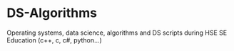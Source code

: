 # DS-Algorithms
Operating systems, data science, algorithms and DS scripts during HSE SE Education (c++, c, c#, python...)
